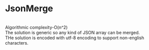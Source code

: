 # JsonMerge
<br>
Algorithmic complexity-O(n^2)
<br>
The solution is generic so any kind of JSON array can be merged.
<br>
THe solution is encoded with utf-8 encoding to support non-english characters.
